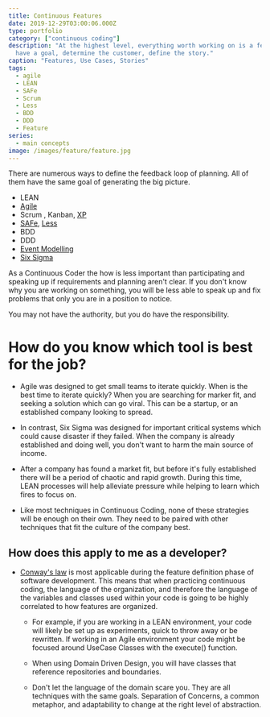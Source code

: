 ```yaml
---
title: Continuous Features
date: 2019-12-29T03:00:06.000Z
type: portfolio
category: ["continuous coding"]
description: "At the highest level, everything worth working on is a feature. Plan them out,
  have a goal, determine the customer, define the story."
caption: "Features, Use Cases, Stories"
tags:
  - agile
  - LEAN
  - SAFe
  - Scrum
  - Less
  - BDD
  - DDD
  - Feature
series:
  - main concepts
image: /images/feature/feature.jpg
---
```



There are numerous ways to define the feedback loop of planning. All of them have the same goal of generating the big picture.

- LEAN
- [Agile](/concepts/agile)
- Scrum , Kanban, [XP](https://ronjeffries.com/xprog/what-is-extreme-programming/)
- [SAFe](https://www.scaledagileframework.com/), [Less](https://less.works/)
- BDD
- DDD
- [Event Modelling](https://eventmodeling.org/)
- [Six Sigma](https://en.wikipedia.org/wiki/Six_Sigma)

As a Continuous Coder the how is less important than participating and speaking up if requirements and planning aren't clear. If you don't know why you are working on something, you will be less able to speak up and fix problems that only you are in a position to notice.

You may not have the authority, but you do have the responsibility.

# How do you know which tool is best for the job?

- Agile was designed to get small teams to iterate quickly. When is the best time to iterate quickly? When you are searching for marker fit, and seeking a solution which can go viral. This can be a startup, or an established company looking to spread.
- In contrast, Six Sigma was designed for important critical systems which could cause disaster if they failed. When the company is already established and doing well, you don't want to harm the main source of income.
- After a company has found a market fit, but before it's fully established there will be a period of chaotic and rapid growth. During this time, LEAN processes will help alleviate pressure while helping to learn which fires to focus on.

- Like most techniques in Continuous Coding, none of these strategies will be enough on their own. They need to be paired with other techniques that fit the culture of the company best.

## How does this apply to me as a developer?

- [Conway's law](https://en.wikipedia.org/wiki/Conway%27s_law) is most applicable during the feature definition phase of software development. This means that when practicing continuous coding, the language of the organization, and therefore the language of the variables and classes used within your code is going to be highly correlated to how features are organized.

  - For example, if you are working in a LEAN environment, your code will likely be set up as experiments, quick to throw away or be rewritten. If working in an Agile environment your code might be focused around UseCase Classes with the execute() function.

  - When using Domain Driven Design, you will have classes that reference repositories and boundaries.

  - Don't let the language of the domain scare you. They are all techniques with the same goals. Separation of Concerns, a common metaphor, and adaptability to change at the right level of abstraction.
